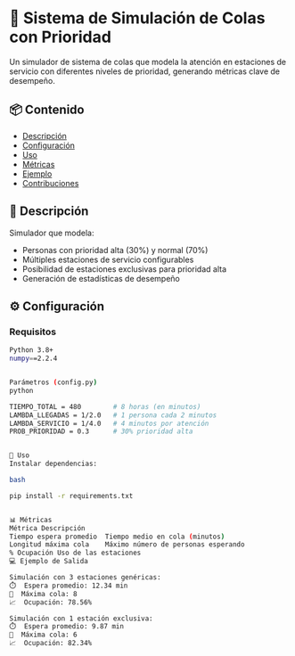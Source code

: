 # 🏦 Sistema de Simulación de Colas con Prioridad

Un simulador de sistema de colas que modela la atención en estaciones de servicio con diferentes niveles de prioridad, generando métricas clave de desempeño.

## 📦 Contenido
- [Descripción](#-descripción)
- [Configuración](#-configuración)
- [Uso](#-uso)
- [Métricas](#-métricas)
- [Ejemplo](#-ejemplo)
- [Contribuciones](#-contribuciones)

## 📝 Descripción

Simulador que modela:
- Personas con prioridad alta (30%) y normal (70%)
- Múltiples estaciones de servicio configurables
- Posibilidad de estaciones exclusivas para prioridad alta
- Generación de estadísticas de desempeño

## ⚙️ Configuración

### Requisitos
```bash
Python 3.8+
numpy==2.2.4


Parámetros (config.py)
python

TIEMPO_TOTAL = 480        # 8 horas (en minutos)
LAMBDA_LLEGADAS = 1/2.0   # 1 persona cada 2 minutos
LAMBDA_SERVICIO = 1/4.0   # 4 minutos por atención
PROB_PRIORIDAD = 0.3      # 30% prioridad alta


🚀 Uso
Instalar dependencias:

bash

pip install -r requirements.txt


📊 Métricas
Métrica	Descripción
Tiempo espera promedio	Tiempo medio en cola (minutos)
Longitud máxima cola	Máximo número de personas esperando
% Ocupación	Uso de las estaciones
💻 Ejemplo de Salida

Simulación con 3 estaciones genéricas:
⏱️  Espera promedio: 12.34 min
👥  Máxima cola: 8
📈  Ocupación: 78.56%

Simulación con 1 estación exclusiva:
⏱️  Espera promedio: 9.87 min  
👥  Máxima cola: 6
📈  Ocupación: 82.34%
